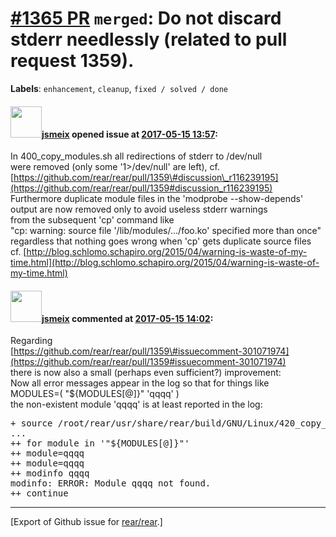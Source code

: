 [\#1365 PR](https://github.com/rear/rear/pull/1365) `merged`: Do not discard stderr needlessly (related to pull request 1359).
==============================================================================================================================

**Labels**: `enhancement`, `cleanup`, `fixed / solved / done`

#### <img src="https://avatars.githubusercontent.com/u/1788608?u=925fc54e2ce01551392622446ece427f51e2f0ce&v=4" width="50">[jsmeix](https://github.com/jsmeix) opened issue at [2017-05-15 13:57](https://github.com/rear/rear/pull/1365):

In 400\_copy\_modules.sh all redirections of stderr to /dev/null  
were removed (only some '1&gt;/dev/null' are left), cf.  
[https://github.com/rear/rear/pull/1359\#discussion\_r116239195](https://github.com/rear/rear/pull/1359#discussion_r116239195)  
Furthermore duplicate module files in the 'modprobe --show-depends'  
output are now removed only to avoid useless stderr warnings  
from the subsequent 'cp' command like  
"cp: warning: source file '/lib/modules/.../foo.ko' specified more than
once"  
regardless that nothing goes wrong when 'cp' gets duplicate source
files  
cf.
[http://blog.schlomo.schapiro.org/2015/04/warning-is-waste-of-my-time.html](http://blog.schlomo.schapiro.org/2015/04/warning-is-waste-of-my-time.html)

#### <img src="https://avatars.githubusercontent.com/u/1788608?u=925fc54e2ce01551392622446ece427f51e2f0ce&v=4" width="50">[jsmeix](https://github.com/jsmeix) commented at [2017-05-15 14:02](https://github.com/rear/rear/pull/1365#issuecomment-301484572):

Regarding  
[https://github.com/rear/rear/pull/1359\#issuecomment-301071974](https://github.com/rear/rear/pull/1359#issuecomment-301071974)  
there is now also a small (perhaps even sufficient?) improvement:  
Now all error messages appear in the log so that for things like  
MODULES=( "${MODULES\[@\]}" 'qqqq' )  
the non-existent module 'qqqq' is at least reported in the log:

<pre>
+ source /root/rear/usr/share/rear/build/GNU/Linux/420_copy_firmware_files.sh
...
++ for module in '"${MODULES[@]}"'
++ module=qqqq
++ module=qqqq
++ modinfo qqqq
modinfo: ERROR: Module qqqq not found.
++ continue
</pre>

------------------------------------------------------------------------

\[Export of Github issue for
[rear/rear](https://github.com/rear/rear).\]
